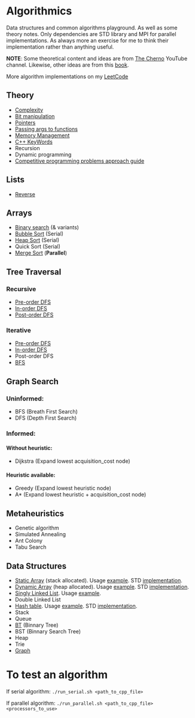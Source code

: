 # Algorithmics
Data structures and common algorithms playground. As well as some theory notes.
Only dependencies are STD library and MPI for parallel implementations.
As always more an exercise for me to think their implementation rather than anything useful.

**NOTE**: Some theoretical content and ideas are from [The Cherno](https://www.youtube.com/channel/UCQ-W1KE9EYfdxhL6S4twUNw) YouTube channel.
Likewise, other ideas are from this [book](https://www.amazon.com/Cracking-Coding-Interview-Programming-Questions/dp/0984782850).

More algorithm implementations on my [LeetCode](https://leetcode.com/oleguercanal/)

## Theory

- [Complexity](theory/complexity.md)
- [Bit manipulation](theory/bit_manipulation.md)
- [Pointers](theory/pointers.md)
- [Passing args to functions](theory/func_args.md)
- [Memory Management](theory/memory_management.md)
- [C++ KeyWords](theory/keywords.md)
- Recursion
- Dynamic programming
- [Competitive programming problems approach guide](theory/comp_progr_guide.md)

## Lists

- [Reverse](lists/reverse.cpp)

## Arrays

- [Binary search](search/bin_search.cpp) (& variants)
- [Bubble Sort](sorting/bubble_sort.cpp) (Serial)
- [Heap Sort](sorting/heap_sort.cpp) (Serial)
- Quick Sort (Serial)
- [Merge Sort](sorting/merge_sort_parallel.cpp) (**Parallel**)

## Tree Traversal

### Recursive
- [Pre-order DFS](tree_traversal/recursive_tree_traversal.cpp)
- [In-order DFS](tree_traversal/recursive_tree_traversal.cpp)
- [Post-order DFS](tree_traversal/recursive_tree_traversal.cpp)

### Iterative
- [Pre-order DFS](tree_traversal/iterative_tree_traversal.cpp)
- [In-order DFS](tree_traversal/iterative_tree_traversal.cpp)
- Post-order DFS
- [BFS](tree_traversal/iterative_tree_traversal.cpp)

## Graph Search

### Uninformed:

- BFS (Breath First Search)
- DFS (Depth First Search)

### Informed:

#### Without heuristic:
- Dijkstra (Expand lowest acquisition_cost node)

#### Heuristic available:

- Greedy (Expand lowest heuristic node)
- A* (Expand lowest heuristic + acquisition_cost node)

## Metaheuristics

- Genetic algorithm
- Simulated Annealing
- Ant Colony
- Tabu Search

## Data Structures

- [Static Array](include/array.hpp) (stack allocated). Usage [example](ds_tests/array_test.cpp). STD [implementation](https://en.cppreference.com/w/cpp/container/array).
- [Dynamic Array](include/dyn_array.hpp) (heap allocated). Usage [example](ds_tests/dyn_array_test.cpp). STD [implementation](https://en.cppreference.com/w/cpp/container/vector).
- [Singly Linked List](include/single_link_list.hpp). Usage [example](ds_tests/slist_test.cpp).
- Double Linked List
- [Hash table](include/hash_table.hpp). Usage [example](ds_tests/hash_test.cpp). STD [implementation](http://www.cplusplus.com/reference/unordered_set/unordered_set/).
- Stack
- Queue
- [BT](include/binnary_tree.hpp) (Binnary Tree)
- BST (Binnary Search Tree)
- Heap
- Trie
- [Graph](include/graph.hpp)



# To test an algorithm

If serial algorithm: 
`./run_serial.sh <path_to_cpp_file>`

If parallel algorithm:
`./run_parallel.sh <path_to_cpp_file> <processors_to_use>`
